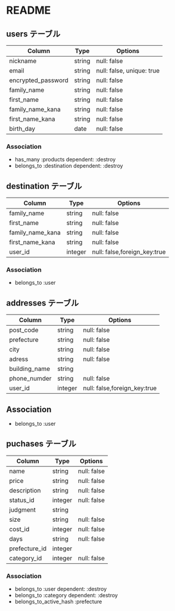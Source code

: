 # README

## users テーブル

| Column             | Type   | Options                     |
| ------------------ | ------ | -----------                 |
| nickname           | string | null: false                 |
| email              | string | null: false, unique: true   |
| encrypted_password | string | null: false                 |
| family_name        | string | null: false                 |
| first_name         | string | null: false                 |
| family_name_kana   | string | null: false                 |
| first_name_kana    | string | null: false                 |
| birth_day          | date   | null: false                 |

### Association

- has_many :products dependent: :destroy
- belongs_to :destination dependent: :destroy

## destination テーブル

| Column             | Type   | Options                     |
| ------------------ | ------ | -----------                 |
| family_name        | string | null: false                 |
| first_name         | string | null: false                 |
| family_name_kana   | string | null: false                 |
| first_name_kana    | string | null: false                 |
| user_id            | integer| null: false,foreign_key:true|

### Association

- belongs_to :user

## addresses テーブル

| Column             | Type   | Options                     |
| ------------------ | ------ | -----------                 |
| post_code          | string | null: false                 |
| prefecture         | string | null: false                 |
| city               | string | null: false                 |
| adress             | string | null: false                 |
| building_name      | string |                             |
| phone_numder       | string | null: false                 |
| user_id            | integer| null: false,foreign_key:true|

## Association

- belongs_to :user

## puchases テーブル

| Column             | Type   | Options                     |
| ------------------ | ------ | -----------                 |
| name               | string | null: false                 |
| price              | string | null: false                 |
| description        | string | null: false                 |
| status_id          | integer| null: false                 |
| judgment           | string |                             |
| size               | string | null: false                 |
| cost_id            | integer| null: false                 |
| days               | string | null: false                 |
| prefecture_id      | integer|                             |
| category_id        | integer| null: false                 |

### Association

- belongs_to :user dependent: :destroy
- belongs_to :category dependent: :destroy
- belongs_to_active_hash :prefecture
